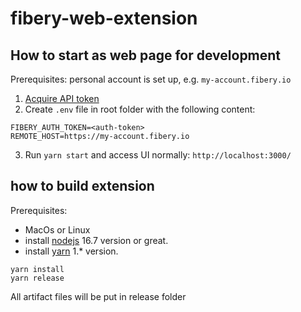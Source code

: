 # fibery-web-extension

## How to start as web page for development 

Prerequisites: personal account is set up, e.g. `my-account.fibery.io`

1. [Acquire API token](https://api.fibery.io/#authentication)
2. Create `.env` file in root folder with the following content:

```
FIBERY_AUTH_TOKEN=<auth-token>
REMOTE_HOST=https://my-account.fibery.io
```

3. Run `yarn start` and access UI normally: `http://localhost:3000/`


## how to build extension

Prerequisites:
 - MacOs or Linux
 - install [nodejs](https://nodejs.org/en/) 16.7 version or great.
 - install [yarn](https://classic.yarnpkg.com/lang/en/docs/install/) 1.* version.
```
yarn install
yarn release
```

All artifact files will be put in release folder

